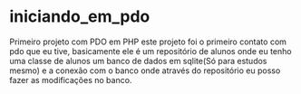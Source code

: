 # iniciando_em_pdo
Primeiro projeto com PDO em PHP 
este projeto foi o primeiro contato com pdo que eu tive, basicamente ele é um
repositório de alunos onde eu tenho uma classe de alunos
um banco de dados em sqlite(Só para estudos mesmo)
e a conexão com o banco onde através do repositório eu 
posso fazer as modificações no banco.
